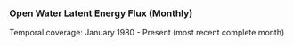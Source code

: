 ### Open Water Latent Energy Flux (Monthly)
Temporal coverage: January 1980 - Present (most recent complete month)
